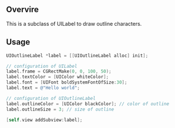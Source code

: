 ## Overvire
This is a subclass of UILabel to draw outline characters.

## Usage

```objective-c
UIOutlineLabel *label = [[UIOutlineLabel alloc] init];

// configuration of UILabel
label.frame = CGRectMake(0, 0, 100, 50);
label.textColor = [UIColor whiteColor];
label.font = [UIFont boldSystemFontOfSize:30];
label.text = @"Hello world";

// configuration of UIOutlineLabel
label.outlineColor = [UIColor blackColor]; // color of outline
label.outlineSize = 3; // size of outline

[self.view addSubview:label];
```
